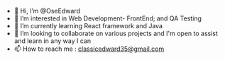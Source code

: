 - 👋 Hi, I’m @OseEdward
- 👀 I’m interested in Web Development- FrontEnd; and QA Testing
- 🌱 I’m currently learning React framework and Java
- 💞️ I’m looking to collaborate on various projects and I'm open to assist and learn in any way I can
- 📫 How to reach me : classicedward35@gmail.com

<!---
Ose1234/Ose1234 is a ✨ special ✨ repository because its `README.md` (this file) appears on your GitHub profile.
You can click the Preview link to take a look at your changes.
--->
